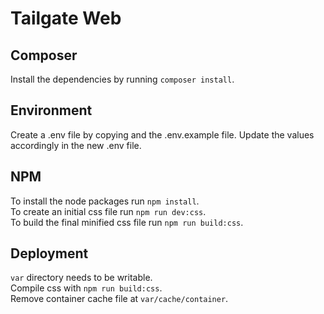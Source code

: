 # Tailgate Web

## Composer

Install the dependencies by running `composer install`.


## Environment

Create a .env file by copying and the .env.example file. Update the values accordingly in the new .env file.


## NPM

To install the node packages run `npm install`.  
To create an initial css file run `npm run dev:css`.  
To build the final minified css file run `npm run build:css`.  

## Deployment

`var` directory needs to be writable.  
Compile css with `npm run build:css`.  
Remove container cache file at `var/cache/container`.  